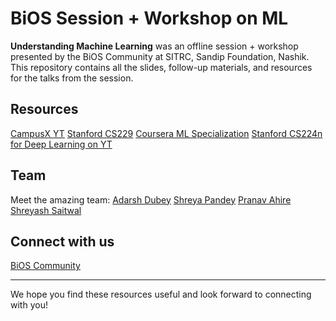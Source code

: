 # BiOS Session + Workshop on ML

**Understanding Machine Learning** was an offline session + workshop presented by the BiOS Community at SITRC, Sandip Foundation, Nashik.  
This repository contains all the slides, follow-up materials, and resources for the talks from the session.


## Resources
[CampusX YT](https://www.youtube.com/playlist?list=PLKnIA16_Rmvbr7zKYQuBfsVkjoLcJgxHH)
[Stanford CS229](https://www.youtube.com/playlist?list=PLoROMvodv4rMiGQp3WXShtMGgzqpfVfbU)
[Coursera ML Specialization](https://www.coursera.org/specializations/machine-learning-introduction)
[Stanford CS224n for Deep Learning on YT](https://www.youtube.com/playlist?list=PLoROMvodv4rMFqRtEuo6SGjY4XbRIVRd4)

## Team
Meet the amazing team:
[Adarsh Dubey](https://www.linkedin.com/in/dubeyadarsh/)
[Shreya Pandey](https://www.linkedin.com/in/shreyarpandey/)
[Pranav Ahire](https://www.linkedin.com/in/pranav-ahire-94a5b8238/)
[Shreyash Saitwal](https://www.linkedin.com/in/shreyashsaitwal/)

## Connect with us
[BiOS Community](https://bento.me/bios)

---

We hope you find these resources useful and look forward to connecting with you!

